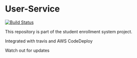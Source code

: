 # User-Service 
[![Build Status](https://travis-ci.org/mukundcs1611/user_service.svg?branch=master)](https://travis-ci.org/mukundcs1611/user_service)



This repository is part of the student enrollment system project.

Integrated with travis and AWS CodeDeploy

Watch out for updates

